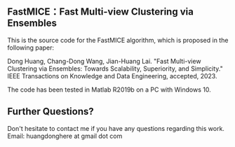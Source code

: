 ## FastMICE：Fast Multi-view Clustering via Ensembles

This is the source code for the FastMICE algorithm, which is proposed in the following paper:

Dong Huang, Chang-Dong Wang, Jian-Huang Lai.
"Fast Multi-view Clustering via Ensembles: Towards Scalability, Superiority, and Simplicity."
IEEE Transactions on Knowledge and Data Engineering, accepted, 2023.

The code has been tested in Matlab R2019b on a PC with Windows 10.

## Further Questions?
Don't hesitate to contact me if you have any questions regarding this work.
Email: huangdonghere at gmail dot com
